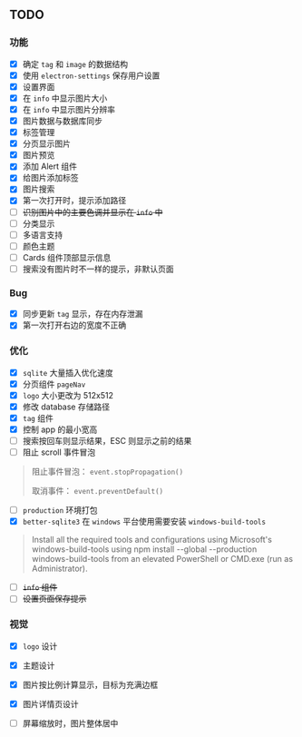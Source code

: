 ## TODO

### 功能

- [x] 确定 `tag` 和 `image` 的数据结构
- [x] 使用 `electron-settings` 保存用户设置
- [x] 设置界面
- [x] 在 `info` 中显示图片大小
- [x] 在 `info` 中显示图片分辨率
- [x] 图片数据与数据库同步
- [x] 标签管理
- [x] 分页显示图片
- [x] 图片预览
- [x] 添加 Alert 组件
- [x] 给图片添加标签
- [x] 图片搜索
- [x] 第一次打开时，提示添加路径
- [ ] ~~识别图片中的主要色调并显示在 `info` 中~~
- [ ] 分类显示
- [ ] 多语言支持
- [ ] 颜色主题
- [ ] Cards 组件顶部显示信息
- [ ] 搜索没有图片时不一样的提示，非默认页面

### Bug

- [x] 同步更新 `tag` 显示，存在内存泄漏
- [x] 第一次打开右边的宽度不正确

### 优化

- [x] `sqlite` 大量插入优化速度
- [x] 分页组件 `pageNav`
- [x] `logo` 大小更改为 512x512
- [x] 修改 database 存储路径
- [x] `tag` 组件
- [x] 控制 app 的最小宽高
- [ ] 搜索按回车则显示结果，ESC 则显示之前的结果
- [ ] 阻止 scroll 事件冒泡
> 阻止事件冒泡： `event.stopPropagation()`
>
> 取消事件： `event.preventDefault()`
- [ ] `production` 环境打包
- [x] `better-sqlite3` 在 `windows` 平台使用需要安装 `windows-build-tools`
> Install all the required tools and configurations using Microsoft's windows-build-tools using npm install --global --production windows-build-tools from an elevated PowerShell or CMD.exe (run as Administrator).
- [ ] ~~`info` 组件~~
- [ ] ~~设置页面保存提示~~

### 视觉

- [x] `logo` 设计
- [x] 主题设计
- [x] 图片按比例计算显示，目标为充满边框
- [x] 图片详情页设计
- [ ] 屏幕缩放时，图片整体居中

